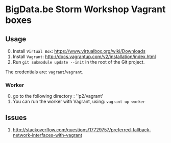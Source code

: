 # BigData.be Storm Workshop Vagrant boxes

## Usage

0. Install ``Virtual Box``: https://www.virtualbox.org/wiki/Downloads
1. Install ``Vagrant``: http://docs.vagrantup.com/v2/installation/index.html
2. Run ``git submodule update --init`` in the root of the Git project.

The credentials are: ``vagrant``/``vagrant``.

### Worker

0. go to the following directory : ''p2/vagrant'
1. You can run the worker with Vagrant, using:
``vagrant up worker``


## Issues

1. http://stackoverflow.com/questions/17729757/preferred-fallback-network-interfaces-with-vagrant
